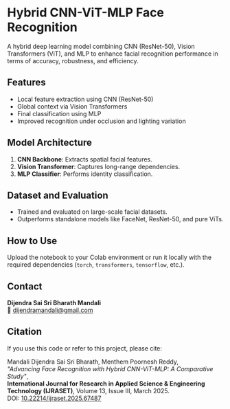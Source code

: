 # Hybrid CNN-ViT-MLP Face Recognition

A hybrid deep learning model combining CNN (ResNet-50), Vision Transformers (ViT), and MLP to enhance facial recognition performance in terms of accuracy, robustness, and efficiency.

## Features
- Local feature extraction using CNN (ResNet-50)
- Global context via Vision Transformers
- Final classification using MLP
- Improved recognition under occlusion and lighting variation

## Model Architecture
1. **CNN Backbone**: Extracts spatial facial features.
2. **Vision Transformer**: Captures long-range dependencies.
3. **MLP Classifier**: Performs identity classification.

## Dataset and Evaluation
- Trained and evaluated on large-scale facial datasets.
- Outperforms standalone models like FaceNet, ResNet-50, and pure ViTs.

## How to Use
Upload the notebook to your Colab environment or run it locally with the required dependencies (`torch`, `transformers`, `tensorflow`, etc.).

## Contact
**Dijendra Sai Sri Bharath Mandali**  
📧 dijendramandali@gmail.com  

## Citation
If you use this code or refer to this project, please cite:

Mandali Dijendra Sai Sri Bharath, Menthem Poornesh Reddy,  
*"Advancing Face Recognition with Hybrid CNN-ViT-MLP: A Comparative Study"*,  
**International Journal for Research in Applied Science & Engineering Technology (IJRASET)**, Volume 13, Issue III, March 2025.  
DOI: [10.22214/ijraset.2025.67487](https://doi.org/10.22214/ijraset.2025.67487)
